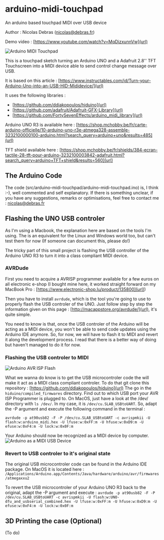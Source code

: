 # arduino-midi-touchpad
An arduino based touchpad MIDI over USB device

Author : Nicolas Debras ([nicolas@debras.fr](email))

Demo video : [https://www.youtube.com/watch?v=MqDizxunnVw](url)

![Arduino MIDI Touchpad](https://raw.githubusercontent.com/ndebras/arduino-midi-touchpad/master/documentation/images/arduino_midi_touchpad.jpg)

This is a touchpad sketch turning an Arduino UNO and a Adafruit 2.8'' TFT Touchscreen into a  MIDI device able to send  control change message over USB.
  
It is based on this article : [https://www.instructables.com/id/Turn-your-Arduino-Uno-into-an-USB-HID-Mididevice/](url)

It uses the following libraries : 
  - [https://github.com/ddiakopoulos/hiduino](url)
  - [https://github.com/adafruit/Adafruit-GFX-Library](url)
  - [https://github.com/FortySevenEffects/arduino_midi_library](url)

Arduino UNO R3 is available here : 
 [https://shop.mchobby.be/fr/carte-arduino-officielle/10-arduino-uno-r3e-atmega328-assemble-3232100000100-arduino.html?search_query=arduino+uno&results=485](url)
 
TFT shield available here :
 [https://shop.mchobby.be/fr/shields/384-ecran-tactile-28-tft-pour-arduino-3232100003842-adafruit.html?search_query=arduino+TFT+shield&results=560](url)

## The Arduino Code

The code (src/arduino-midi-touchpad/arduino-midi-touchpad.ino) is, I think :-), well commented and self explanatory. If there is something unclear, if you have any suggestions, remarks or optimisations, feel free to contact me : nicolas@debras.fr

## Flashing the UNO USB controler

As I'm using a Macbook, the explanation here are based on the tools I'm using. The is an equivalent for the Linux and Windows world too, but can't test them for now (If someone can document this, please do!)

The tricky part of this small project is flashing the USB controller of the Arduino UNO R3 to turn it into a class compliant MIDI device.

### AVRDude

First you need to acquire a AVRISP programmer available for a few euros on all electronic e-shop (I bought mine here, it worked straight forward on my MacBook Pro : [https://www.electronic-shop.lu/product/135800](url)) 

Then you have to install `avrdude`, which is the tool you're going to use to properly flash the USB controler of the UNO. Just follow step by step the information given on this page : [http://macappstore.org/avrdude/](url), it's quite simple.

You need to know is that, once the USB controler of the Arduino will be acting as a MIDI device, you won't be able to send code updates using the Arduino  IDE anymore. So, for now, we will have to flash it to MIDI and revert it along the development process. I read that there is a better way of doing but haven't managed to do it for now.


### Flashing the USB controler to MIDI

![Arduino AVR ISP Flash](https://raw.githubusercontent.com/ndebras/arduino-midi-touchpad/master/documentation/images/arduino_avr_isp_flash.jpg)

What we wanna do know is to get the USB microcontroler code the will make it act as a MIDI class compliant controler. To do that git clone this repository : [https://github.com/ddiakopoulos/hiduino](url)
The go in the `hiduino/compiled_firmwares` directory.
Find out to which USB port your AVR ISP Programmer is plugged to. On MacOS, just have a look at the /dev/ directory with `ls /dev/`. In my case, it is `/dev/cu.SLAB_USBtoUART`. So, adapt the -P argument and execute the following command in the terminal :  

`avrdude -p at90usb82 -F -P /dev/cu.SLAB_USBtoUART -c avrispmkii -U flash:w:arduino_midi.hex -U lfuse:w:0xFF:m -U hfuse:w:0xD9:m -U efuse:w:0xF4:m -U lock:w:0x0F:m`

Your Arduino should now be recognized as a MIDI device by computer. 
![Arduino as a MIDI USB Device](https://raw.githubusercontent.com/ndebras/arduino-midi-touchpad/master/documentation/images/arduino_midi_device_macos.jpg)

### Revert to USB controler to it's original state

The original USB microcontroler code can be found in the Arduino IDE package. On MacOS it is located here : `/Applications/Arduino.app/Contents/Java/hardware/arduino/avr/firmwares/atmegaxxu2`

To revert the USB microcontroler of your Arduino UNO R3 back to the original, adapt the -P argument and execute : 
`avrdude -p at90usb82 -F -P /dev/cu.SLAB_USBtoUART -c avrispmkii -U flash:w:UNO-dfu_and_usbserial_combined.hex -U lfuse:w:0xFF:m -U hfuse:w:0xD9:m -U efuse:w:0xF4:m -U lock:w:0x0F:m`

## 3D Printing the case (Optional)

(To do)